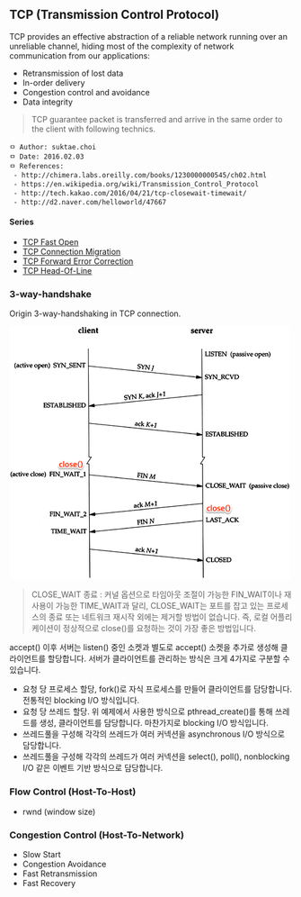 ## TCP (Transmission Control Protocol)
TCP provides an effective abstraction of a reliable network running over an unreliable channel, hiding most of the complexity of network communication from our applications:
 - Retransmission of lost data
 - In-order delivery
 - Congestion control and avoidance
 - Data integrity

> TCP guarantee packet is transferred and arrive in the same order to the client with following technics.

```
ㅁ Author: suktae.choi
ㅁ Date: 2016.02.03
ㅁ References:
 - http://chimera.labs.oreilly.com/books/1230000000545/ch02.html
 - https://en.wikipedia.org/wiki/Transmission_Control_Protocol
 - http://tech.kakao.com/2016/04/21/tcp-closewait-timewait/
 - http://d2.naver.com/helloworld/47667
```

#### Series
- [TCP Fast Open](https://github.com/agongi/study/tree/master/tcp/tcp-fast-open/)
- [TCP Connection Migration](https://github.com/agongi/study/tree/master/tcp/tcp-connection-migration/)
- [TCP Forward Error Correction](https://github.com/agongi/study/tree/master/tcp/tcp-forward-error-correction/)
- [TCP Head-Of-Line](https://github.com/agongi/study/tree/master/tcp/tcp-head-of-line/)

### 3-way-handshake
Origin 3-way-handshaking in TCP connection.

<img src="https://github.com/agongi/study/blob/master/tcp/images/18338404268_f693b065d4_o.png">

> CLOSE_WAIT 종료 : 커널 옵션으로 타임아웃 조절이 가능한 FIN_WAIT이나 재사용이 가능한 TIME_WAIT과 달리, CLOSE_WAIT는 포트를 잡고 있는 프로세스의 종료 또는 네트워크 재시작 외에는 제거할 방법이 없습니다. 즉, 로컬 어플리케이션이 정상적으로 close()를 요청하는 것이 가장 좋은 방법입니다.

accept() 이후 서버는 listen() 중인 소켓과 별도로 accept() 소켓을 추가로 생성해 클라이언트를 할당합니다. 서버가 클라이언트를 관리하는 방식은 크게 4가지로 구분할 수 있습니다.

 - 요청 당 프로세스 할당, fork()로 자식 프로세스를 만들어 클라이언트를 담당합니다. 전통적인 blocking I/O 방식입니다.
 - 요청 당 쓰레드 할당. 위 예제에서 사용한 방식으로 pthread_create()를 통해 쓰레드를 생성, 클라이언트를 담당합니다. 마찬가지로 blocking I/O 방식입니다.
 - 쓰레드풀을 구성해 각각의 쓰레드가 여러 커넥션을 asynchronous I/O 방식으로 담당합니다.
 - 쓰레드풀을 구성해 각각의 쓰레드가 여러 커넥션을 select(), poll(), nonblocking I/O 같은 이벤트 기반 방식으로 담당합니다.

### Flow Control (Host-To-Host)
 - rwnd (window size)

### Congestion Control (Host-To-Network)
 - Slow Start
 - Congestion Avoidance
 - Fast Retransmission
 - Fast Recovery
